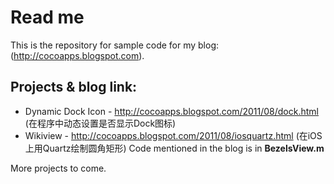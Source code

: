 Read me
=======

This is the repository for sample code for my blog: (http://cocoapps.blogspot.com).

Projects & blog link:
---------------------

* Dynamic Dock Icon - http://cocoapps.blogspot.com/2011/08/dock.html (在程序中动态设置是否显示Dock图标)
* Wikiview - http://cocoapps.blogspot.com/2011/08/iosquartz.html (在iOS上用Quartz绘制圆角矩形)
  Code mentioned in the blog is in **BezelsView.m**

More projects to come.
